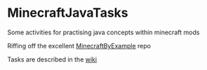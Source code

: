 # MinecraftJavaTasks
Some activities for practising java concepts within minecraft mods

Riffing off the excellent [MinecraftByExample](https://github.com/TheGreyGhost/MinecraftByExample) repo 

Tasks are described in the [wiki](https://github.com/kmcnaught/MinecraftJavaTasks/wiki)
